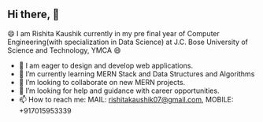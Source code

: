 ## Hi there, 👋
😄 I am Rishita Kaushik currently in my pre final year of Computer Engineering(with specialization in Data Science) at J.C. Bose University of Science and Technology, YMCA 😄

- 🔭 I am eager to design and develop web applications.
- 🌱 I’m currently learning MERN Stack and Data Structures and Algorithms
- 👯 I’m looking to collaborate on new MERN projects.
- 🤔 I’m looking for help and guidance with career opportunities.
- 📫 How to reach me: MAIL: rishitakaushik07@gmail.com, MOBILE: +917015953339


